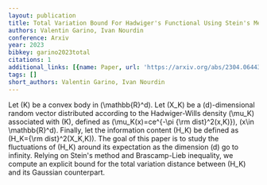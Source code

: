 ```yaml
---
layout: publication
title: Total Variation Bound For Hadwiger's Functional Using Stein's Method
authors: Valentin Garino, Ivan Nourdin
conference: Arxiv
year: 2023
bibkey: garino2023total
citations: 1
additional_links: [{name: Paper, url: 'https://arxiv.org/abs/2304.06443'}]
tags: []
short_authors: Valentin Garino, Ivan Nourdin
---
```

Let \(K\) be a convex body in \(\mathbb\{R\}^d\). Let \(X_K\) be a \(d\)-dimensional
random vector distributed according to the Hadwiger-Wills density \(\mu_K\)
associated with \(K\), defined as \(\mu_K(x)=ce^\{-\pi \{\rm dist\}^2(x,K)\}\), \(x\in
\mathbb\{R\}^d\). Finally, let the information content \(H_K\) be defined as
\(H_K=\{\rm dist\}^2(X_K,K)\). The goal of this paper is to study the fluctuations
of \(H_K\) around its expectation as the dimension \(d\) go to infinity. Relying on
Stein's method and Brascamp-Lieb inequality, we compute an explicit bound for
the total variation distance between \(H_K\) and its Gaussian counterpart.